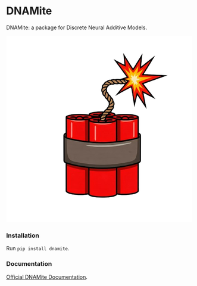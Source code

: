 # DNAMite

DNAMite: a package for Discrete Neural Additive Models. 

![dnamite-logo](docs/dynamite.png)

### Installation

Run `pip install dnamite`.

### Documentation

[Official DNAMite Documentation](https://dnamite.readthedocs.io/en/latest/).